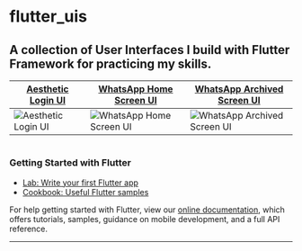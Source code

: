 # flutter_uis

A collection of User Interfaces I build with Flutter Framework for practicing my skills.
---------------

[Aesthetic Login UI][1 loginui] | [WhatsApp Home Screen UI][2 whatsapp home] | [WhatsApp Archived Screen UI][3 whatsapp archived]
--- | --- | ---
![][1 loginui img] | ![][2 whatsapp home img] | ![][3 whatsapp archived img]

#
### Getting Started with Flutter
- [Lab: Write your first Flutter app](https://flutter.dev/docs/get-started/codelab)
- [Cookbook: Useful Flutter samples](https://flutter.dev/docs/cookbook)

For help getting started with Flutter, view our
[online documentation](https://flutter.dev/docs), which offers tutorials,
samples, guidance on mobile development, and a full API reference.

-----------

[1 loginui]: https://github.com/ashhiish/flutter_uis/tree/main/lib/uis/aesthetic_lock_screen
[1 loginui img]: https://github.com/ashhiish/flutter_uis/blob/main/screenshots/1%20aesthetic_ui.png?raw=true "Aesthetic Login UI"

[2 whatsapp home]: https://github.com/ashhiish/flutter_uis/tree/main/lib/uis/whatsapp_chats
[2 whatsapp home img]: https://github.com/ashhiish/flutter_uis/blob/main/screenshots/2%20whatsapp_chat.png?raw=true "WhatsApp Home Screen UI"

[3 whatsapp archived]: https://github.com/ashhiish/flutter_uis/tree/main/lib/uis/whatsapp_chats
[3 whatsapp archived img]: https://github.com/ashhiish/flutter_uis/blob/main/screenshots/3%20whatsapp_archived.PNG "WhatsApp Archived Screen UI"

